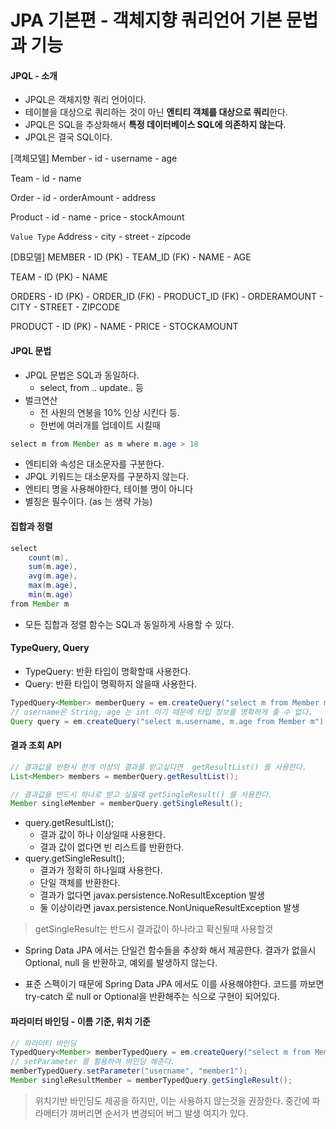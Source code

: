 # JPA 기본편 - 객체지향 쿼리언어 기본 문법과 기능

#### JPQL - 소개
- JPQL은 객체지향 쿼리 언어이다.
- 테이블을 대상으로 쿼리하는 것이 아닌 **엔티티 객체를 대상으로 쿼리**한다.
- JPQL은 SQL을 추상화해서 **특정 데이터베이스 SQL에 의존하지 않는다**.
- JPQL은 결국 SQL이다.

[객체모델]
Member
    - id
    - username
    - age

Team
    - id
    - name

Order
    - id
    - orderAmount
    - address

Product
    - id
    - name
    - price
    - stockAmount

`Value Type`
Address
    - city
    - street
    - zipcode


[DB모델]
MEMBER
    - ID (PK)
    - TEAM_ID (FK)
    - NAME
    - AGE

TEAM
    - ID (PK)
    - NAME

ORDERS
    - ID (PK)
    - ORDER_ID (FK)
    - PRODUCT_ID (FK)
    - ORDERAMOUNT
    - CITY
    - STREET
    - ZIPCODE

PRODUCT
    - ID (PK)
    - NAME
    - PRICE
    - STOCKAMOUNT

#### JPQL 문법
- JPQL 문법은 SQL과 동일하다.
    - select, from .. update.. 등
- 벌크연산
    - 전 사원의 연봉을 10% 인상 시킨다 등.
    - 한번에 여러개를 업데이트 시킬때

```java
select m from Member as m where m.age > 18
```
- 엔티티와 속성은 대소문자를 구분한다.
- JPQL 키워드는 대소문자를 구분하지 않는다.
- 엔티티 명을 사용해야한다, 테이블 명이 아니다 
- 별칭은 필수이다. (as 는 생략 가능)

#### 집합과 정렬
```java
select
    count(m),
    sum(m.age),
    avg(m.age),
    max(m.age),
    min(m.age)
from Member m
```
- 모든 집합과 정렬 함수는 SQL과 동일하게 사용할 수 있다.

#### TypeQuery, Query
- TypeQuery: 반환 타입이 명확할때 사용한다.
- Query: 반환 타입이 명확하지 않을때 사용한다.

```java
TypedQuery<Member> memberQuery = em.createQuery("select m from Member m", Member.class);
// username은 String, age 는 int 이기 때문에 타입 정보를 명확하게 줄 수 없다.
Query query = em.createQuery("select m.username, m.age from Member m");
```

#### 결과 조회 API
```java
// 결과값을 반환시 한개 이상의 결과를 받고싶다면  getResultList() 를 사용한다.
List<Member> members = memberQuery.getResultList();

// 결과값을 반드시 하나로 받고 싶을때 getSingleResult() 를 사용한다.
Member singleMember = memberQuery.getSingleResult();
```
- query.getResultList();
    - 결과 값이 하나 이상일때 사용한다.
    - 결과 값이 없다면 빈 리스트를 반환한다.
- query.getSingleResult();
    - 결과가 정확히 하나일떄 사용한다.
    - 단일 객체를 반환한다.
    - 결과가 없다면 javax.persistence.NoResultException 발생
    - 둘 이상이라면 javax.persistence.NonUniqueResultException 발생

> getSingleResult는 반드시 결과값이 하나라고 확신될때 사용할것

* Spring Data JPA 에서는 단일건 함수들을 추상화 해서 제공한다. 결과가 없을시 Optional, null 을 반환하고, 예외를 발생하지 않는다.
- 표준 스펙이기 때문에 Spring Data JPA 에서도 이를 사용해야한다. 코드를 까보면 try-catch 로 null or Optional을 반환해주는 식으로 구현이 되어있다.

#### 파라미터 바인딩 - 이름 기준, 위치 기준
```java
// 파라미터 바인딩
TypedQuery<Member> memberTypedQuery = em.createQuery("select m from Member m where m.username = :username", Member.class);
// setParameter 를 활용하여 바인딩 해준다.
memberTypedQuery.setParameter("username", "member1");
Member singleResultMember = memberTypedQuery.getSingleResult();
```

> 위치기반 바인딩도 제공을 하지만, 이는 사용하지 않는것을 권장한다. 중간에 파라메터가 껴버리면 순서가 변경되어 버그 발생 여지가 있다.
